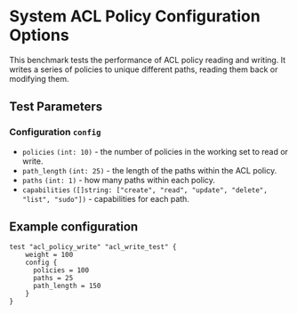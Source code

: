 # System ACL Policy Configuration Options

This benchmark tests the performance of ACL policy reading and writing. It
writes a series of policies to unique different paths, reading them back or
modifying them.

## Test Parameters

### Configuration `config`

- `policies` `(int: 10)` - the number of policies in the working set to read
  or write.
- `path_length` `(int: 25)` - the length of the paths within the ACL policy.
- `paths` `(int: 1)` - how many paths within each policy.
- `capabilities` `([]string: ["create", "read", "update", "delete", "list", "sudo"])` - capabilities
  for each path.

## Example configuration

```hcl
test "acl_policy_write" "acl_write_test" {
    weight = 100
    config {
      policies = 100
      paths = 25
      path_length = 150
    }
}
```
